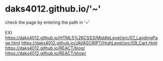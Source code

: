 # daks4012.github.io/'~'
check the page by entering the path in '~'<br>
<br>
EX)<br>
https://daks4012.github.io/HTML5%26CSS3/MiddleLevel/src/07_LandingPage.html
https://daks4012.github.io/JAVASCRIPT/HighLevel/src/09_Cart.html<br>
https://daks4012.github.io/REACT/blog/<br>
https://daks4012.github.io/REACT/shop/
